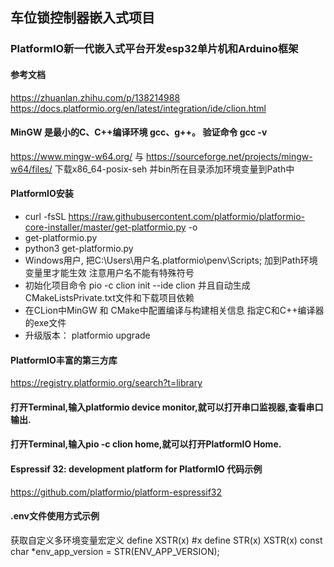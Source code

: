 ## 车位锁控制器嵌入式项目

### PlatformIO新一代嵌入式平台开发esp32单片机和Arduino框架

#### 参考文档

https://zhuanlan.zhihu.com/p/138214988
https://docs.platformio.org/en/latest/integration/ide/clion.html

#### MinGW 是最小的C、C++编译环境 gcc、g++。 验证命令 gcc -v

https://www.mingw-w64.org/ 与 https://sourceforge.net/projects/mingw-w64/files/  下载x86_64-posix-seh
并bin所在目录添加环境变量到Path中

#### PlatformIO安装

- curl -fsSL https://raw.githubusercontent.com/platformio/platformio-core-installer/master/get-platformio.py -o
- get-platformio.py
- python3 get-platformio.py
- Windows用户, 把C:\Users\用户名\.platformio\penv\Scripts; 加到Path环境变量里才能生效 注意用户名不能有特殊符号
- 初始化项目命令 pio -c clion init --ide clion 并且自动生成CMakeListsPrivate.txt文件和下载项目依赖
- 在CLion中MinGW 和 CMake中配置编译与构建相关信息 指定C和C++编译器的exe文件
- 升级版本： platformio upgrade

#### PlatformIO丰富的第三方库

https://registry.platformio.org/search?t=library

#### 打开Terminal,输入platformio device monitor,就可以打开串口监视器,查看串口输出.

#### 打开Terminal,输入pio -c clion home,就可以打开PlatformIO Home.

#### Espressif 32: development platform for PlatformIO 代码示例

https://github.com/platformio/platform-espressif32

#### .env文件使用方式示例

获取自定义多环境变量宏定义
define XSTR(x) #x
define STR(x) XSTR(x)
const char *env_app_version = STR(ENV_APP_VERSION);